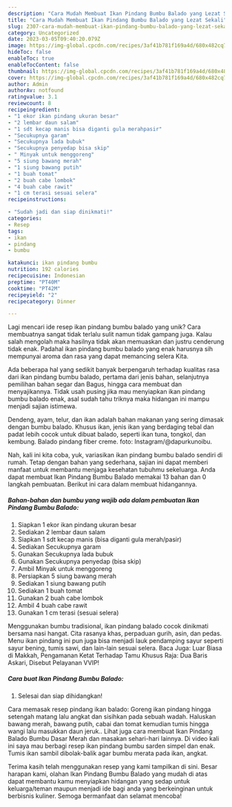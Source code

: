 ```yaml
---
description: "Cara Mudah Membuat Ikan Pindang Bumbu Balado yang Lezat Sekali"
title: "Cara Mudah Membuat Ikan Pindang Bumbu Balado yang Lezat Sekali"
slug: 2307-cara-mudah-membuat-ikan-pindang-bumbu-balado-yang-lezat-sekali
category: Uncategorized
date: 2023-03-05T09:40:20.079Z
image: https://img-global.cpcdn.com/recipes/3af41b781f169a4d/680x482cq70/ikan-pindang-bumbu-balado-foto-resep-utama.jpg
hideToc: false
enableToc: true
enableTocContent: false
thumbnail: https://img-global.cpcdn.com/recipes/3af41b781f169a4d/680x482cq70/ikan-pindang-bumbu-balado-foto-resep-utama.jpg
cover: https://img-global.cpcdn.com/recipes/3af41b781f169a4d/680x482cq70/ikan-pindang-bumbu-balado-foto-resep-utama.jpg
author: Admin
authorAv: notfound
ratingvalue: 3.1
reviewcount: 8
recipeingredient:
- "1 ekor ikan pindang ukuran besar"
- "2 lembar daun salam"
- "1 sdt kecap manis bisa diganti gula merahpasir"
- "Secukupnya garam"
- "Secukupnya lada bubuk"
- "Secukupnya penyedap bisa skip"
- " Minyak untuk menggoreng"
- "5 siung bawang merah"
- "1 siung bawang putih"
- "1 buah tomat"
- "2 buah cabe lombok"
- "4 buah cabe rawit"
- "1 cm terasi sesuai selera"
recipeinstructions:

- "Sudah jadi dan siap dinikmati!"
categories:
- Resep
tags:
- ikan
- pindang
- bumbu

katakunci: ikan pindang bumbu 
nutrition: 192 calories
recipecuisine: Indonesian
preptime: "PT40M"
cooktime: "PT42M"
recipeyield: "2"
recipecategory: Dinner

---
```





Lagi mencari ide resep ikan pindang bumbu balado yang unik? Cara membuatnya sangat tidak terlalu sulit namun tidak gampang juga. Kalau salah mengolah maka hasilnya tidak akan memuaskan dan justru cenderung tidak enak. Padahal ikan pindang bumbu balado yang enak harusnya sih mempunyai aroma dan rasa yang dapat memancing selera Kita.





Ada beberapa hal yang sedikit banyak berpengaruh terhadap kualitas rasa dari ikan pindang bumbu balado, pertama dari jenis bahan, selanjutnya pemilihan bahan segar dan Bagus, hingga cara membuat dan menyajikannya. Tidak usah pusing jika mau menyiapkan ikan pindang bumbu balado enak,      asal sudah tahu triknya maka hidangan ini mampu menjadi sajian istimewa.














Dendeng, ayam, telur, dan ikan adalah bahan makanan yang sering dimasak dengan bumbu balado. Khusus ikan, jenis ikan yang berdaging tebal dan padat lebih cocok untuk dibuat balado, seperti ikan tuna, tongkol, dan kembung. Balado pindang fiber creme. foto: Instagram/@dapurkunoibu.






Nah, kali ini kita coba, yuk, variasikan ikan pindang bumbu balado sendiri di rumah. Tetap dengan bahan yang sederhana, sajian ini dapat memberi manfaat untuk membantu menjaga kesehatan tubuhmu sekeluarga. Anda dapat membuat Ikan Pindang Bumbu Balado memakai 13 bahan dan 0 langkah pembuatan. Berikut ini cara dalam membuat hidangannya.

<!--inarticleads1-->

##### Bahan-bahan dan bumbu yang wajib ada dalam pembuatan Ikan Pindang Bumbu Balado:

1. Siapkan 1 ekor ikan pindang ukuran besar
1. Sediakan 2 lembar daun salam
1. Siapkan 1 sdt kecap manis (bisa diganti gula merah/pasir)
1. Sediakan Secukupnya garam
1. Gunakan Secukupnya lada bubuk
1. Gunakan Secukupnya penyedap (bisa skip)
1. Ambil  Minyak untuk menggoreng
1. Persiapkan 5 siung bawang merah
1. Sediakan 1 siung bawang putih
1. Sediakan 1 buah tomat
1. Gunakan 2 buah cabe lombok
1. Ambil 4 buah cabe rawit
1. Gunakan 1 cm terasi (sesuai selera)


Menggunakan bumbu tradisional, ikan pindang balado cocok dinikmati bersama nasi hangat. Cita rasanya khas, perpaduan gurih, asin, dan pedas. Menu ikan pindang ini pun juga bisa menjadi lauk pendamping sayur seperti sayur bening, tumis sawi, dan lain-lain sesuai selera. Baca Juga: Luar Biasa di Makkah, Pengamanan Ketat Terhadap Tamu Khusus Raja: Dua Baris Askari, Disebut Pelayanan VVIP! 

<!--inarticleads2-->

##### Cara buat Ikan Pindang Bumbu Balado:


1. Selesai dan siap dihidangkan!

Cara memasak resep pindang ikan balado: Goreng ikan pindang hingga setengah matang lalu angkat dan sisihkan pada sebuah wadah. Haluskan bawang merah, bawang putih, cabai dan tomat kemudian tumis hingga wangi lalu masukkan daun jeruk.. Lihat juga cara membuat Ikan Pindang Balado Bumbu Dasar Merah dan masakan sehari-hari lainnya. Di video kali ini saya mau berbagi resep ikan pindang bumbu sarden simpel dan enak. Tumis ikan sambil dibolak-balik agar bumbu merata pada ikan, angkat. 

Terima kasih telah menggunakan resep yang kami tampilkan di sini. Besar harapan kami, olahan Ikan Pindang Bumbu Balado yang mudah di atas dapat membantu kamu menyiapkan hidangan yang sedap untuk keluarga/teman maupun menjadi ide bagi anda yang berkeinginan untuk berbisnis kuliner. Semoga bermanfaat dan selamat mencoba!
